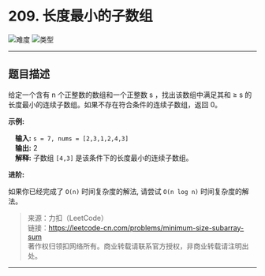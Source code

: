 # 209. 长度最小的子数组

![难度](https://img.shields.io/badge/难度-中等-f0ad4e.svg?logo=leetcode&style=flat)  ![类型](https://img.shields.io/badge/类型-滑动窗口-violet.svg?style=flat)

---

## 题目描述

给定一个含有 n 个正整数的数组和一个正整数 s ，找出该数组中满足其和 ≥ s 的长度最小的连续子数组。如果不存在符合条件的连续子数组，返回 0。

**示例:**

&emsp;**输入:** `s = 7, nums = [2,3,1,2,4,3]`  
&emsp;**输出:** 2  
&emsp;**解释:** 子数组 `[4,3]` 是该条件下的长度最小的连续子数组。

**进阶:**

如果你已经完成了 `O(n)` 时间复杂度的解法, 请尝试 `O(n log n)` 时间复杂度的解法。

> 来源：力扣（LeetCode）  
> 链接：https://leetcode-cn.com/problems/minimum-size-subarray-sum  
> 著作权归领扣网络所有。商业转载请联系官方授权，非商业转载请注明出处。  

---
